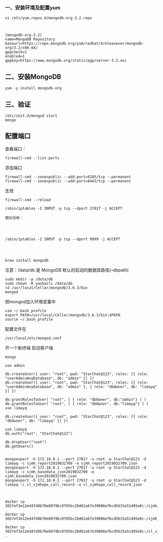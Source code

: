 
### 一、安装环境及配置yum

    vi /etc/yum.repos.d/mongodb-org-3.2.repo


    
    [mongodb-org-3.2]
    name=MongoDB Repository
    baseurl=https://repo.mongodb.org/yum/redhat/$releasever/mongodb-org/3.2/x86_64/
    gpgcheck=1
    enabled=1
    gpgkey=https://www.mongodb.org/static/pgp/server-3.2.asc



## 二、安装MongoDB


    yum -y install mongodb-org


## 三、验证


    /etc/init.d/mongod start
    mongo

## 配置端口

查看端口：
    
    firewall-cmd --list-ports

添加端口

    firewall-cmd --zone=public --add-port=8185/tcp --permanent
    firewall-cmd --zone=public --add-port=8443/tcp --permanent
    
生效

    firewall-cmd --reload    

    /sbin/iptables -I INPUT -p tcp --dport 27017 -j ACCEPT
    
    貌似没用：
    
    
    
    
    /sbin/iptables -I INPUT -p tcp --dport 9999 -j ACCEPT




    brew install mongodb
    

注意：/data/db 是 MongoDB 默认的启动的数据库路径(–dbpath)


    sudo mkdir -p /data/db
    sudo chown -R yankaili /data/db
    cd /usr/local/Cellar/mongodb/3.6.3/bin
    mongod
    

把mongod加入环境变量中

    vim ~/.bash_profile
    export PATH=/usr/local/Cellar/mongodb/3.6.3/bin:$PATH
    source ~/.bash_profile

配置文件在

    /usr/local/etc/mongod.conf
    

开一个新终端 启动客户端

    mongo
    
    use admin
    
    db.createUser({ user: "root", pwd: "StarChat@123", roles: [{ role: "userAdminAnyDatabase", db: "admin" }] })
    db.createUser({ user: "root", pwd: "StarChat@123", roles: [{ role: "userAdminAnyDatabase", db: "admin" }, { role: "dbOwner", db: "limayq" }] })
    
    db.grantRolesToUser( "root", [ { role: "dbOwner", db:"admin"} ] )
    db.grantRolesToUser( "root", [ { role: "dbOwner", db:"limayq"} ] )
    use limayq
    
    db.createUser({ user: "root", pwd: "StarChat@123", roles: [{ role: "dbOwner", db: "limayq" }] })
    
    use limayq
    db.auth("root", "StarChat@123")
    
    db.dropUser("root")
    db.getUsers()
    
    
    mongoexport -h 172.18.0.1 --port 27017 -u root -p StarChat@123 -d limayq -c sjmh_report2019032709 -o sjmh_report2019032709.json
    mongoexport -h 172.18.0.1 --port 27017 -u root -p StarChat@123 -d limayq -c sjmh_basedata_json2019032709 -o sjmh_basedata_json2019032709.json
    mongoexport -h 172.18.0.1 --port 27017 -u root -p StarChat@123 -d limayq -c cl_sjmhope_call_record -o cl_sjmhope_call_record.json
    
    
    
    docker cp 3657ef3e12ed47d8b70e6979bc0765bc20d62a67e39006efbcd5633a51495e0c:/sjmh_report2019032709.json .
    docker cp 3657ef3e12ed47d8b70e6979bc0765bc20d62a67e39006efbcd5633a51495e0c:/sjmh_basedata_json2019032709.json .
    docker cp 3657ef3e12ed47d8b70e6979bc0765bc20d62a67e39006efbcd5633a51495e0c:/cl_sjmhope_call_record.json .
    
    
    
    